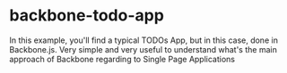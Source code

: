 # backbone-todo-app

In this example, you'll find a typical TODOs App, but in this case, done in Backbone.js. Very simple and very useful to understand what's the main approach of Backbone regarding to Single Page Applications